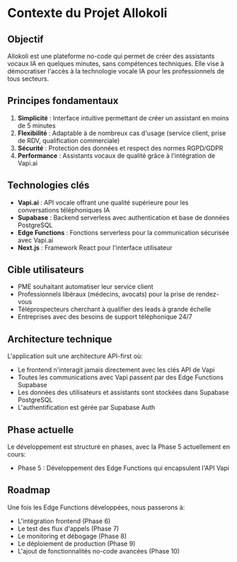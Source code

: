 # Contexte du Projet Allokoli

## Objectif
Allokoli est une plateforme no-code qui permet de créer des assistants vocaux IA en quelques minutes, sans compétences techniques. Elle vise à démocratiser l'accès à la technologie vocale IA pour les professionnels de tous secteurs.

## Principes fondamentaux
1. **Simplicité** : Interface intuitive permettant de créer un assistant en moins de 5 minutes
2. **Flexibilité** : Adaptable à de nombreux cas d'usage (service client, prise de RDV, qualification commerciale)
3. **Sécurité** : Protection des données et respect des normes RGPD/GDPR
4. **Performance** : Assistants vocaux de qualité grâce à l'intégration de Vapi.ai

## Technologies clés
- **Vapi.ai** : API vocale offrant une qualité supérieure pour les conversations téléphoniques IA
- **Supabase** : Backend serverless avec authentication et base de données PostgreSQL
- **Edge Functions** : Fonctions serverless pour la communication sécurisée avec Vapi.ai
- **Next.js** : Framework React pour l'interface utilisateur

## Cible utilisateurs
- PME souhaitant automatiser leur service client
- Professionnels libéraux (médecins, avocats) pour la prise de rendez-vous
- Téléprospecteurs cherchant à qualifier des leads à grande échelle
- Entreprises avec des besoins de support téléphonique 24/7

## Architecture technique
L'application suit une architecture API-first où:
- Le frontend n'interagit jamais directement avec les clés API de Vapi
- Toutes les communications avec Vapi passent par des Edge Functions Supabase
- Les données des utilisateurs et assistants sont stockées dans Supabase PostgreSQL
- L'authentification est gérée par Supabase Auth

## Phase actuelle
Le développement est structuré en phases, avec la Phase 5 actuellement en cours:
- Phase 5 : Développement des Edge Functions qui encapsulent l'API Vapi

## Roadmap
Une fois les Edge Functions développées, nous passerons à:
- L'intégration frontend (Phase 6)
- Le test des flux d'appels (Phase 7)
- Le monitoring et débogage (Phase 8)
- Le déploiement de production (Phase 9)
- L'ajout de fonctionnalités no-code avancées (Phase 10)
